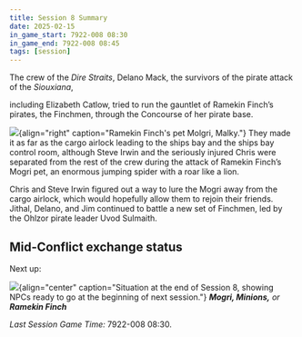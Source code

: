 ```yaml
---
title: Session 8 Summary
date: 2025-02-15
in_game_start: 7922-008 08:30
in_game_end: 7922-008 08:45
tags: [session]
---
```


The crew of the *Dire Straits*, Delano Mack, the survivors of the pirate attack of the *Siouxiana*,
<!--more --> 
including Elizabeth Catlow, tried to run the gauntlet of Ramekin Finch’s pirates, the Finchmen, through the Concourse of her pirate base.

![](/images/Molgri.jpg){align="right"  caption="Ramekin Finch's pet Molgri, Malky."}
They made it as far as the cargo airlock leading to the ships bay and the ships bay control room, although Steve Irwin
and the seriously injured Chris were separated from the rest of the crew during the attack of Ramekin Finch’s Mogri pet,
an enormous jumping spider with a roar like a lion.

Chris and Steve Irwin figured out a way to lure the Mogri away from the cargo airlock, which would hopefully allow them
to rejoin their friends. Jithal, Delano, and Jim continued to battle a new set of Finchmen, led by the Ohlzor pirate
leader Uvod Sulmaith.

## Mid-Conflict exchange status

Next up:

![](/images/situation-at-end-of-session-8-cropped.png){align="center" caption="Situation at the end of Session 8,
showing NPCs ready to go at the beginning of next session."}
***Mogri, Minions,** or **Ramekin Finch***

*Last Session Game Time:* 7922-008 08:30.
